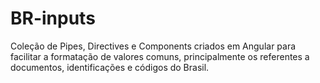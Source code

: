 # BR-inputs
Coleção de Pipes, Directives e Components criados em Angular para facilitar a formatação de valores comuns, principalmente os referentes a documentos, identificações e códigos do Brasil.
